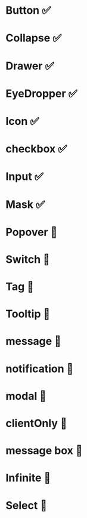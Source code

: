 # Button ✅

# Collapse ✅

# Drawer ✅

# EyeDropper ✅

# Icon ✅

# checkbox ✅

# Input ✅

# Mask ✅

# Popover 🍺

# Switch 🍺

# Tag 🍺

# Tooltip 🍺

# message 🍺

# notification 🍺

# modal 🍺

# clientOnly 🚧

# message box 🚧

# Infinite 🚧

# Select 🚧
